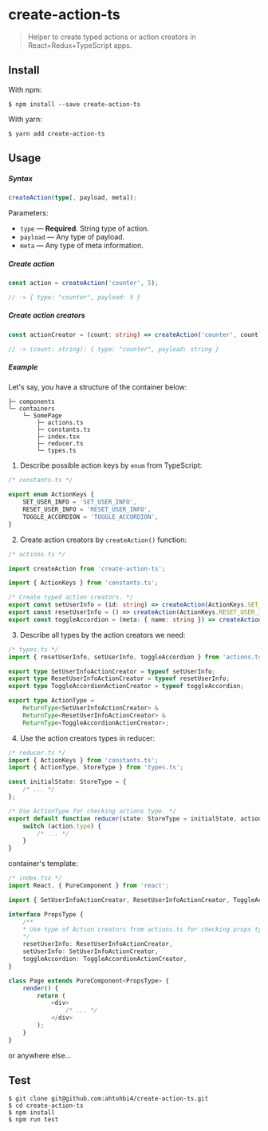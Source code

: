 create-action-ts
===

> Helper to create typed actions or action creators in React+Redux+TypeScript apps.

## Install

With npm:

```
$ npm install --save create-action-ts
```

With yarn:

```
$ yarn add create-action-ts
```

## Usage

##### Syntax

```typescript
createAction(type[, payload, meta]);
```

Parameters:

 * `type` — **Required**. String type of action.
 * `payload` — Any type of payload.
 * `meta` — Any type of meta information.

##### Create action

```typescript
const action = createAction('counter', 5);

// -> { type: "counter", payload: 5 }
```

##### Create action creators

```typescript
const actionCreator = (count: string) => createAction('counter', count);

// -> (count: string): { type: "counter", payload: string }
```

##### Example

Let's say, you have a structure of the container below:

```text
├─ components
└─ containers
    └─ SomePage
        ├─ actions.ts
        ├─ constants.ts
        ├─ index.tsx
        ├─ reducer.ts
        └─ types.ts
```

1. Describe possible action keys by `enum` from TypeScript:

```typescript
/* constants.ts */

export enum ActionKeys {
    SET_USER_INFO = 'SET_USER_INFO',
    RESET_USER_INFO = 'RESET_USER_INFO',
    TOGGLE_ACCORDION = 'TOGGLE_ACCORDION',
}
```

2. Create action creators by `createAction()` function:

```typescript
/* actions.ts */

import createAction from 'create-action-ts';

import { ActionKeys } from 'constants.ts';

/* Create typed action creators. */
export const setUserInfo = (id: string) => createAction(ActionKeys.SET_USER_INFO, id);
export const resetUserInfo = () => createAction(ActionKeys.RESET_USER_INFO);
export const toggleAccordion = (meta: { name: string }) => createAction(ActionKeys.TOGGLE_ACCORDION, null, meta);
```

3. Describe all types by the action creators we need:

```typescript
/* types.ts */
import { resetUserInfo, setUserInfo, toggleAccordion } from 'actions.ts';

export type SetUserInfoActionCreator = typeof setUserInfo;
export type ResetUserInfoActionCreator = typeof resetUserInfo;
export type ToggleAccordionActionCreator = typeof toggleAccordion;

export type ActionType =
    ReturnType<SetUserInfoActionCreator> &
    ReturnType<ResetUserInfoActionCreator> &
    ReturnType<ToggleAccordionActionCreator>;
```

4. Use the action creators types in reducer:

```typescript
/* reducer.ts */
import { ActionKeys } from 'constants.ts';
import { ActionType, StoreType } from 'types.ts';

const initialState: StoreType = {
    /* ... */
};

/* Use ActionType for checking actions type. */
export default function reducer(state: StoreType = initialState, action: ActionType) {
    switch (action.type) {
        /* ... */
    }
}
```

container's template:

```typescript jsx
/* index.tsx */
import React, { PureComponent } from 'react';

import { SetUserInfoActionCreator, ResetUserInfoActionCreator, ToggleAccordionActionCreator } from 'types.ts';

interface PropsType {
    /**
    * Use type of Action creators from actions.ts for checking props types.
    */
    resetUserInfo: ResetUserInfoActionCreator,
    setUserInfo: SetUserInfoActionCreator,
    toggleAccordion: ToggleAccordionActionCreator,
}

class Page extends PureComponent<PropsType> {
    render() {
        return (
            <div>
                /* ... */
            </div>
        );
    }
}
```

or anywhere else...

## Test

```
$ git clone git@github.com:ahtohbi4/create-action-ts.git
$ cd create-action-ts
$ npm install
$ npm run test
```
